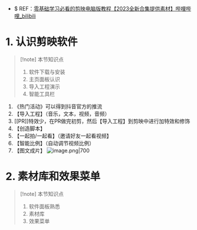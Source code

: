 - $ REF：[零基础学习必看的剪映电脑版教程【2023全新合集提供素材】哔哩哔哩_bilibili](https://www.bilibili.com/video/BV17K4y1F7CR/?spm_id_from=333.999.0.0&vd_source=d1167fc706d8bb4a356a82d19d9d3304)
# 1. 认识剪映软件
> [!note] 本节知识点
> 1. 软件下载与安装
> 2. 主页面板认识
> 3. 导入工程演示
> 4. 智能工具栏
1. 《热门活动》可以得到抖音官方的推流
2. 【导入工程】（音乐，文本，视频，音频）
3. [[PR]]特效少，在PR做完初剪，然后【导入工程】到剪映中进行加特效和修饰
4. 【创造脚本】
5. 【一起拍/一起看】（邀请好友一起看视频】
6. 【智能比例】（自动调节视频比例）
7. 【图文成片】
![image.png|700](https://fig-1321973591.cos.ap-nanjing.myqcloud.com/20241030203756.png)
# 2. 素材库和效果菜单
> [!note] 本节知识点
> 1. 软件面板熟悉
> 2. 素材库
> 3. 效果菜单



